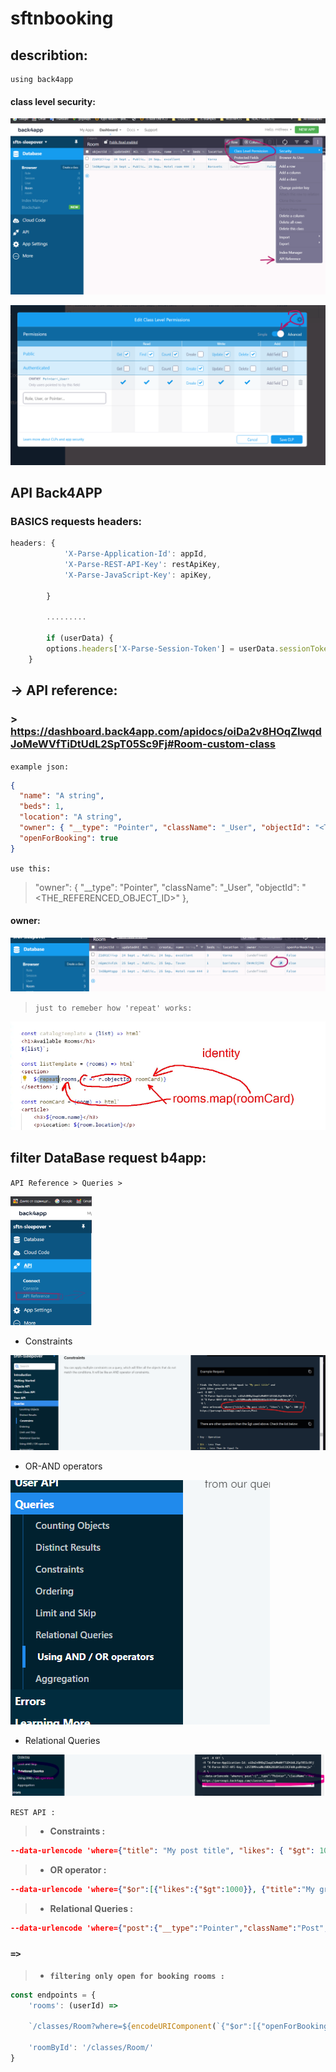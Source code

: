 # sftnbooking

## describtion:
```
using back4app

``` 
#### class level security:

![class level sec image](mdAssets/claslevelsec.png)

![Alt text](mdAssets/shema%20level%20security.png)

## API Back4APP 
### BASICS requests headers:

```js
headers: {
            'X-Parse-Application-Id': appId,
            'X-Parse-REST-API-Key': restApiKey,
            'X-Parse-JavaScript-Key': apiKey,

        }

        .........

        if (userData) {
        options.headers['X-Parse-Session-Token'] = userData.sessionToken;
    }
```


## -> API reference:

### > https://dashboard.back4app.com/apidocs/oiDa2v8HOqZIwqdJoMeWVfTiDtUdL2SpT05Sc9Fj#Room-custom-class

`example json:`

```JSON
{
  "name": "A string",
  "beds": 1,
  "location": "A string",
  "owner": { "__type": "Pointer", "className": "_User", "objectId": "<THE_REFERENCED_OBJECT_ID>" },
  "openForBooking": true
}
```

`use this:`
>  "owner": { "__type": "Pointer", "className": "_User", "objectId": "<THE_REFERENCED_OBJECT_ID>" },


#### owner:
![Alt text](mdAssets/ownerPointer.png)


> `just to remeber how 'repeat' works:`

![Alt text](mdAssets/repeat.png)

## filter DataBase request b4app: 

`API Reference > Queries > `

<img src="mdAssets/b4appFilter.png" width="130" 
         alt="api ref constraints">


* Constraints

![Alt text](mdAssets/queries-constraints.png)

* OR-AND operators

![Alt text](mdAssets/orandUsing.png)

* Relational Queries

![Alt text](image.png)

`REST API :`
> * **Constraints :**
```JSON
--data-urlencode 'where={"title": "My post title", "likes": { "$gt": 100 }}' \
```

> *  **OR operator :**
```JSON
--data-urlencode 'where={"$or":[{"likes":{"$gt":1000}}, {"title":"My great post"}], "author": {"__type":"Pointer","className":"_User","objectId":"kzunnPFh5i"}}' \
```
> * **Relational Queries :**

```JSON
--data-urlencode 'where={"post":{"__type":"Pointer","className":"Post","objectId":"<OBJECT_ID>"}}' \
```

### `=>`
>  + **`filtering only open for booking rooms :`**
```js
const endpoints = {
    'rooms': (userId) =>
    
    `/classes/Room?where=${encodeURIComponent(`{"$or":[{"openForBooking":true},{"owner":${JSON.stringify(createPointer('_User', userId))}}]}`)}`,

    'roomById': '/classes/Room/'
}
```